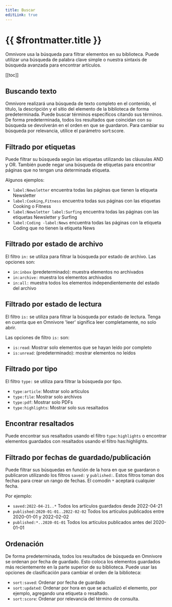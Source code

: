 ```yaml
---
title: Buscar
editLink: true
---
```


# {{ $frontmatter.title }}

Omnivore usa la búsqueda para filtrar elementos en su biblioteca. Puede utilizar una búsqueda de palabra clave simple o nuestra sintaxis de búsqueda avanzada para encontrar artículos.

[[toc]]

## Buscando texto

Omnivore realizará una búsqueda de texto completo en el contenido, el título, la descripción y el sitio del elemento de la biblioteca de forma predeterminada. Puede buscar términos específicos citando sus términos. De forma predeterminada, todos los resultados que coincidan con su búsqueda se devolverán en el orden en que se guardaron. Para cambiar su búsqueda por relevancia, utilice el parámetro sort:score.

## Filtrado por etiquetas

Puede filtrar su búsqueda según las etiquetas utilizando las cláusulas AND y OR. También puede negar una búsqueda de etiquetas para encontrar páginas que no tengan una determinada etiqueta.

Algunos ejemplos:

- `label:Newsletter` encuentra todas las páginas que tienen la etiqueta Newsletter
- `label:Cooking,Fitness` encuentra todas sus páginas con las etiquetas Cooking o Fitness
- `label:Newsletter label:Surfing` encuentra todas las páginas con las etiquetas Newsletter y Surfing
- `label:Coding -label:News` encuentra todas las páginas con la etiqueta Coding que no tienen la etiqueta News

## Filtrado por estado de archivo

El filtro `in:` se utiliza para filtrar la búsqueda por estado de archivo. Las opciones son:

- `in:inbox` (predeterminado): muestra elementos no archivados
- `in:archive:` muestra los elementos archivados
- `in:all:` muestra todos los elementos independientemente del estado del archivo

## Filtrado por estado de lectura

El filtro `is:` se utiliza para filtrar la búsqueda por estado de lectura. Tenga en cuenta que en Omnivore 'leer' significa leer completamente, no solo abrir.

Las opciones de filtro `is:` son:

- `is:read`: Mostrar solo elementos que se hayan leído por completo
- `is:unread`: (predeterminado): mostrar elementos no leídos

## Filtrado por tipo

El filtro `type:` se utiliza para filtrar la búsqueda por tipo.

- `type:article`: Mostrar solo artículos
- `type:file`: Mostrar solo archivos
- `type:pdf`: Mostrar solo PDFs
- `type:highlights`: Mostrar solo sus resaltados

## Encontrar resaltados

Puede encontrar sus resaltados usando el filtro `type:highlights` o encontrar elementos guardados con resaltados usando el filtro has:highlights.

## Filtrado por fechas de guardado/publicación

Puede filtrar sus búsquedas en función de la hora en que se guardaron o publicaron utilizando los filtros `saved:` y `published:`. Estos filtros toman dos fechas para crear un rango de fechas. El comodín `*` aceptará cualquier fecha.

Por ejemplo:

- `saved:2022-04-21..*` Todos los artículos guardados desde 2022-04-21
- `published:2020-01-01..2022-02-02` Todos los artículos publicados entre 2020-01-01 y 2022-02-02
- `published:*..2020-01-01` Todos los artículos publicados antes del 2020-01-01

## Ordenación

De forma predeterminada, todos los resultados de búsqueda en Omnivore se ordenan por fecha de guardado. Esto coloca los elementos guardados más recientemente en la parte superior de su biblioteca. Puede usar las opciones de clasificación para cambiar el orden de la biblioteca:

- `sort:saved`: Ordenar por fecha de guardado
- `sort:updated`: Ordenar por hora en que se actualizó el elemento, por ejemplo, agregando una etiqueta o resaltado.
- `sort:score`: Ordenar por relevancia del término de consulta.

